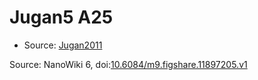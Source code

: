 <a name="material" />

# Jugan5 A25
<script type="application/ld+json">
  {
    "@context": "https://schema.org/",
    "@type": "ChemicalSubstance",
    "@id": "https://egonw.github.io/nanowiki/nanowiki102.html#material",
    "http://purl.org/dc/terms/conformsTo":
      {
        "@type": "CreativeWork",
        "@id": "https://bioschemas.org/profiles/ChemicalSubstance/0.4-RELEASE/"
      },
    "identfier": "102",
    "name": "Jugan5 A25",
    "url": "https://egonw.github.io/nanowiki/nanowiki102.html#material",
    "sameAs": "http://127.0.0.1/mediawiki/index.php/Special:URIResolver/Jugan5_A25"
  }
</script>


* Source: [Jugan2011](Jugan2011.md)


Source: NanoWiki 6, doi:[10.6084/m9.figshare.11897205.v1](https://doi.org/10.6084/m9.figshare.11897205.v1)
